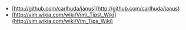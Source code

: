 * [http://github.com/carlhuda/janus](http://github.com/carlhuda/janus)
* [http://vim.wikia.com/wiki/Vim\_Tips\_Wiki](http://vim.wikia.com/wiki/Vim_Tips_Wiki)
